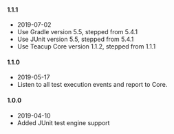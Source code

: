 #### 1.1.1
- 2019-07-02
- Use Gradle version 5.5, stepped from 5.4.1
- Use JUnit version 5.5, stepped from 5.4.1
- Use Teacup Core version 1.1.2, stepped from 1.1.1
#### 1.1.0
- 2019-05-17
- Listen to all test execution events and report to Core.
#### 1.0.0
- 2019-04-10
- Added JUnit test engine support